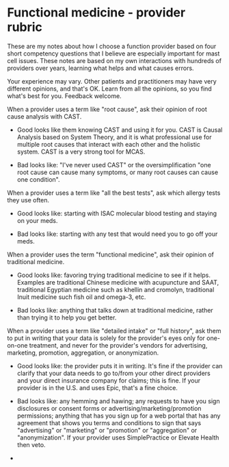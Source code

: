 # Functional medicine - provider rubric

These are my notes about how I choose a function provider based on four short competency questions that I believe are especially important for mast cell issues. These notes are based on my own interactions with hundreds of providers over years, learning what helps and what causes errors.

Your experience may vary. Other patients and practitioners may have very different opinions, and that's OK. Learn from all the opinions, so you find what's best for you. Feedback welcome.

When a provider uses a term like "root cause", ask their opinion of root cause analysis with CAST.

* Good looks like them knowing CAST and using it for you. CAST is Causal Analysis based on System Theory, and it is what professional use for multiple root causes that interact with each other and the holistic system. CAST is a very strong tool for MCAS.

* Bad looks like: "I've never used CAST" or the oversimplification "one root cause can cause many symptoms, or many root causes can cause one condition".

When a provider uses a term like "all the best tests", ask which allergy tests they use often.

* Good looks like: starting with ISAC molecular blood testing and staying on your meds.

* Bad looks like: starting with any test that would need you to go off your meds.

When a provider uses the term "functional medicine", ask their opinion of traditional medicine.

* Good looks like: favoring trying traditional medicine to see if it helps. Examples are traditional Chinese medicine with acupuncture and SAAT, traditional Egyptian medicine such as khellin and cromolyn, traditional Inuit medicine such fish oil and omega-3, etc.

* Bad looks like: anything that talks down at traditional medicine, rather than trying it to help you get better.

When a provider uses a term like "detailed intake" or "full history", ask them to put in writing that your data is solely for the provider's eyes only for one-on-one treatment, and never for the provider's vendors for advertising, marketing, promotion, aggregation, or anonymization.

* Good looks like: the provider puts it in writing. It's fine if the provider can clarify that your data needs to go to/from your other direct providers and your direct insurance company for claims; this is fine. If your provider is in the U.S. and uses Epic, that's a fine choice.

* Bad looks like: any hemming and hawing; any requests to have you sign disclosures or consent forms or advertising/marketing/promotion permissions; anything that has you sign up for a web portal that has any agreement that shows you terms and conditions to sign that says "advertising" or "marketing" or "promotion" or "aggregation" or "anonymization". If your provider uses SimplePractice or Elevate Health then veto.
* 